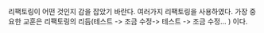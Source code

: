 리팩토링이 어떤 것인지 감을 잡았기 바란다.
여러가지 리팩토링을 사용하였다.
가장 중요한 교훈은 리팩토링의 리듬(테스트 -> 조금 수정-> 테스트 -> 조금 수정... ) 이다.
